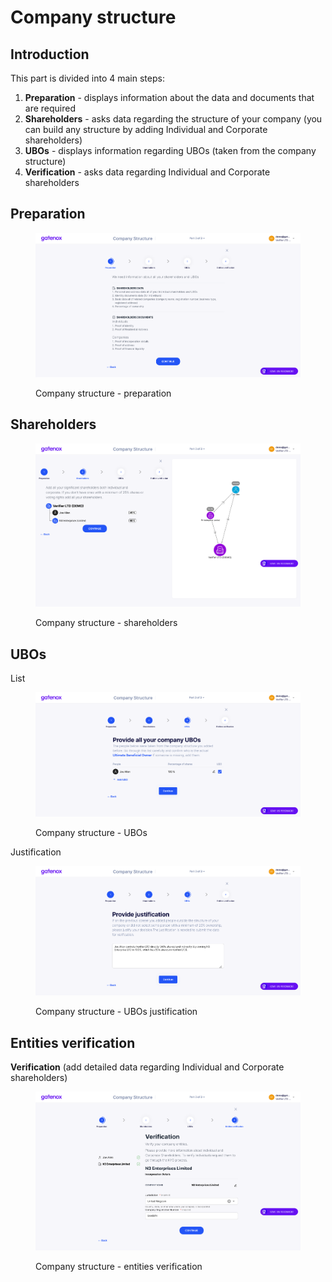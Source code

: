 # Company structure

## Introduction

This part is divided into 4 main steps:

1. **Preparation** - displays information about the data and documents that are required
2. **Shareholders** - asks data regarding the structure of your company (you can build any structure by adding Individual and Corporate shareholders)
3. **UBOs** - displays information regarding UBOs (taken from the company structure)
4. **Verification** - asks data regarding Individual and Corporate shareholders

## **Preparation**

<figure><img src="../../.gitbook/assets/cs_prep.png" alt="Company structure - preparation"><figcaption><p>Company structure - preparation</p></figcaption></figure>

## **Shareholders**

<figure><img src="../../.gitbook/assets/cs_shareholders (2).png" alt="Company structure - shareholders"><figcaption><p>Company structure - shareholders</p></figcaption></figure>

## **UBOs**

List

<figure><img src="../../.gitbook/assets/cs_UBO (1).png" alt="Company structure - UBOs"><figcaption><p>Company structure - UBOs</p></figcaption></figure>

Justification

<figure><img src="../../.gitbook/assets/cs_UBO2 (1).png" alt="Company structure - UBOs justification"><figcaption><p>Company structure - UBOs justification</p></figcaption></figure>

## **Entities verification**

**Verification** (add detailed data regarding Individual and Corporate shareholders)

<figure><img src="../../.gitbook/assets/cs_verif (1).png" alt="Company structure - entities verification"><figcaption><p>Company structure - entities verification</p></figcaption></figure>
